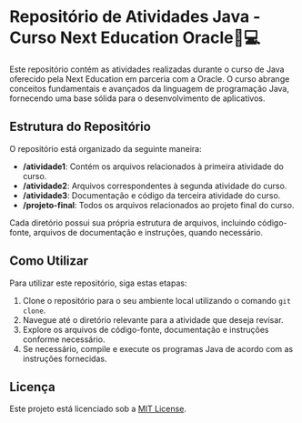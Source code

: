 # Repositório de Atividades Java - Curso Next Education Oracle🧡💻
Este repositório contém as atividades realizadas durante o curso de Java oferecido pela Next Education em parceria com a Oracle. O curso abrange conceitos fundamentais e avançados da linguagem de programação Java, fornecendo uma base sólida para o desenvolvimento de aplicativos.

## Estrutura do Repositório

O repositório está organizado da seguinte maneira:

- **/atividade1**: Contém os arquivos relacionados à primeira atividade do curso.
- **/atividade2**: Arquivos correspondentes à segunda atividade do curso.
- **/atividade3**: Documentação e código da terceira atividade do curso.
- **/projeto-final**: Todos os arquivos relacionados ao projeto final do curso.

Cada diretório possui sua própria estrutura de arquivos, incluindo código-fonte, arquivos de documentação e instruções, quando necessário.

## Como Utilizar

Para utilizar este repositório, siga estas etapas:

1. Clone o repositório para o seu ambiente local utilizando o comando `git clone`.
2. Navegue até o diretório relevante para a atividade que deseja revisar.
3. Explore os arquivos de código-fonte, documentação e instruções conforme necessário.
4. Se necessário, compile e execute os programas Java de acordo com as instruções fornecidas.


## Licença

Este projeto está licenciado sob a [MIT License](LICENSE).
